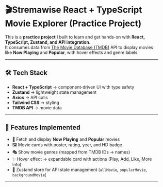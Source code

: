 # 🎬Stremawise React + TypeScript Movie Explorer (Practice Project)

This is a **practice project** I built to learn and get hands-on with **React, TypeScript, Zustand, and API integration**.  
It consumes data from [The Movie Database (TMDB)](https://www.themoviedb.org/) API to display movies like **Now Playing** and **Popular**, with hover effects and genre labels.

---

## 🛠️ Tech Stack
- **React + TypeScript** → component-driven UI with type safety  
- **Zustand** → lightweight state management  
- **Axios** → API calls  
- **Tailwind CSS** → styling  
- **TMDB API** → movie data  

---

## 📌 Features Implemented
- 🎥 Fetch and display **Now Playing** and **Popular** movies  
- 🖼️ Movie cards with poster, rating, year, and HD badge  
- 🎭 Show movie genres (mapped from TMDB IDs → names)  
- ✨ Hover effect → expandable card with actions (Play, Add, Like, More Info)  
- 🔄 Zustand store for API state management (`allMovie`, `popularMovie`, `backgroundMovie`)  

---